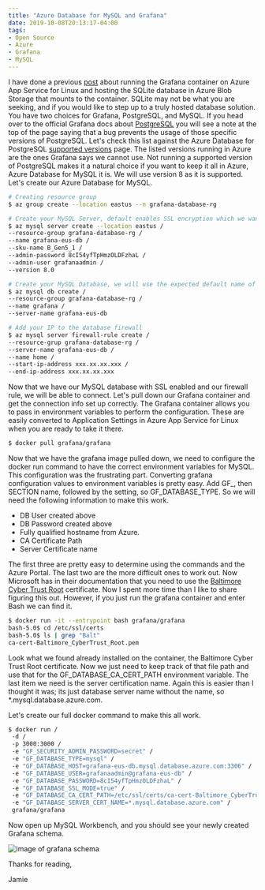 ```yaml
---
title: "Azure Database for MySQL and Grafana"
date: 2019-10-08T20:13:17-04:00
tags:
- Open Source
- Azure
- Grafana
- MySQL
---
```


I have done a previous [post](https://www.phillipsj.net/posts/an-easy-grafana-setup-using-azure-app-service-for-linux/) about running the Grafana container on Azure App Service for Linux and hosting the SQLite database in Azure Blob Storage that mounts to the container. SQLite may not be what you are seeking, and if you would like to step up to a truly hosted database solution. You have two choices for Grafana, PostgreSQL, and MySQL. If you head over to the official Grafana docs about [PostgreSQL](https://grafana.com/docs/features/datasources/postgres/) you will see a note at the top of the page saying that a bug prevents the usage of those specific versions of PostgreSQL. Let's check this list against the Azure Database for PostgreSQL [supported versions](https://docs.microsoft.com/en-us/azure/postgresql/concepts-supported-versions) page. The listed versions running in Azure are the ones Grafana says we cannot use. Not running a supported version of PostgreSQL makes it a natural choice if you want to keep it all in Azure, Azure Database for MySQL it is. We will use version 8 as it is supported. Let's create our Azure Database for MySQL.

```Bash
# Creating resource group
$ az group create --location eastus --n grafana-database-rg

# Create your MySQL Server, default enables SSL encryption which we want
$ az mysql server create --location eastus /
--resource-group grafana-database-rg /
--name grafana-eus-db /
--sku-name B_Gen5_1 /
--admin-password 8cI54yfTpHmzOLDFzhaL /
--admin-user grafanaadmin /
--version 8.0

# Create your MySQL Database, we will use the expected default name of grafana
$ az mysql db create /
--resource-group grafana-database-rg /
--name grafana /
--server-name grafana-eus-db

# Add your IP to the database firewall
$ az mysql server firewall-rule create /
--resource-grup grafana-database-rg /
--server-name grafana-eus-db /
--name home /
--start-ip-address xxx.xx.xx.xxx /
--end-ip-address xxx.xx.xx.xxx
```

Now that we have our MySQL database with SSL enabled and our firewall rule, we will be able to connect.  Let's pull down our Grafana container and get the connection info set up correctly. The Grafana container allows you to pass in environment variables to perform the configuration. These are easily converted to Application Settings in Azure App Service for Linux when you are ready to take it there.

```Bash
$ docker pull grafana/grafana
```

Now that we have the grafana image pulled down, we need to configure the docker run command to have the correct environment variables for MySQL. This configuration was the frustrating part. Converting grafana configuration values to environment variables is pretty easy. Add GF_, then SECTION name, followed by the setting, so GF_DATABASE_TYPE. So we will need the following information to make this work.

* DB User created above
* DB Password created above
* Fully qualified hostname from Azure.
* CA Certificate Path
* Server Certificate name

The first three are pretty easy to determine using the commands and the Azure Portal. The last two are the more difficult ones to work out. Now Microsoft has in their documentation that you need to use the [Baltimore Cyber Trust Root](https://docs.microsoft.com/en-us/azure/mysql/howto-configure-ssl#step-1-obtain-ssl-certificate) certificate. Now I spent more time than I like to share figuring this out. However, if you just run the grafana container and enter Bash we can find it.

```Bash
$ docker run -it --entrypoint bash grafana/grafana
bash-5.0$ cd /etc/ssl/certs
bash-5.0$ ls | grep "Balt"
ca-cert-Baltimore_CyberTrust_Root.pem
```

Look what we found already installed on the container, the Baltimore Cyber Trust Root certificate. Now we just need to keep track of that file path and use that for the GF_DATABASE_CA_CERT_PATH environment variable. The last item we need is the server certification name. Again this is easier than I thought it was; its just database server name without the name, so *.mysql.database.azure.com.

Let's create our full docker command to make this all work.

```Bash
$ docker run /
 -d /
 -p 3000:3000 /
 -e "GF_SECURITY_ADMIN_PASSWORD=secret" /
 -e "GF_DATABASE_TYPE=mysql" /
 -e "GF_DATABASE_HOST=grafana-eus-db.mysql.database.azure.com:3306" /
 -e "GF_DATABASE_USER=grafanaadmin@grafana-eus-db" /
 -e "GF_DATABASE_PASSWORD=8cI54yfTpHmzOLDFzhaL" /
 -e "GF_DATABASE_SSL_MODE=true" /
 -e "GF_DATABASE_CA_CERT_PATH=/etc/ssl/certs/ca-cert-Baltimore_CyberTrust_Root.pem" /
 -e "GF_DATABASE_SERVER_CERT_NAME=*.mysql.database.azure.com" /
 grafana/grafana
```

Now open up MySQL Workbench, and you should see your newly created Grafana schema.

![image of grafana schema](/images/other-tutorials/azure-mysql/created-grafana-schema.png)

Thanks for reading,

Jamie
